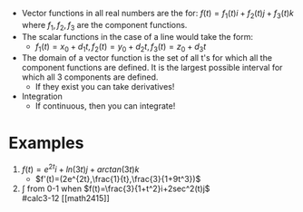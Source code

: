 - Vector functions in all real numbers are the for: $f(t)=f_1(t)i+f_2(t)j+f_3(t)k$ where $f_1,f_2,f_3$ are the component functions.
- The scalar functions in the case of a line would take the form:
	- $f_1(t)=x_0+d_1t, f_2(t)=y_0+d_2t, f_3(t)=z_0+d_3t$ 
- The domain of a vector function is the set of all t's for which all the component functions are defined. It is the largest possible interval for which all 3 components are defined.
	- If they exist you can take derivatives!
- Integration
	- If continuous, then you can integrate!

# Examples

1. $f(t)=e^{2t}i+ln(3t)j+arctan(3t)k$
	- $f'(t)=(2e^{2t},\frac{1}{t},\frac{3}{1+9t^3})$ 
2. $\int$ from 0-1 when $f(t)=\frac{3}{1+t^2}i+2sec^2(t)j$  
#calc3-12 [[math2415]]